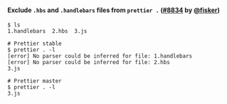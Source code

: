 #### Exclude `.hbs` and `.handlebars` files from `prettier .`  ([#8834](https://github.com/prettier/prettier/pull/8834) by [@fisker](https://github.com/fisker))

```console
$ ls
1.handlebars  2.hbs  3.js

# Prettier stable
$ prettier . -l
[error] No parser could be inferred for file: 1.handlebars
[error] No parser could be inferred for file: 2.hbs
3.js

# Prettier master
$ prettier . -l
3.js
```
